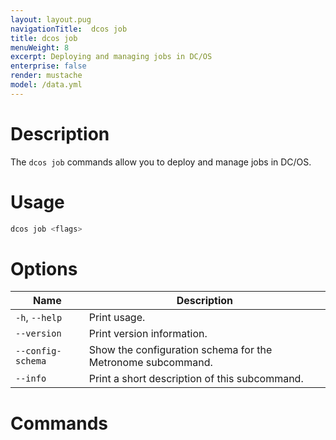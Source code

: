 ```yaml
---
layout: layout.pug
navigationTitle:  dcos job
title: dcos job
menuWeight: 8
excerpt: Deploying and managing jobs in DC/OS
enterprise: false
render: mustache
model: /data.yml
---
```



# Description
The `dcos job` commands allow you to deploy and manage jobs in DC/OS.

# Usage

```bash
dcos job <flags>
```

# Options

| Name |  Description |
|---------|-------------|
|`-h`, `--help` |   Print usage. |
| `--version`  |  Print version information. |
| `--config-schema` | Show the configuration schema for the Metronome subcommand. |
| `--info` |  Print a short description of this subcommand. |

# Commands

